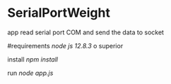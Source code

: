 # SerialPortWeight
app read serial port COM and send the data to socket

#requirements
*node js 12.8.3* o superior

install
*npm install*

run
*node app.js*

